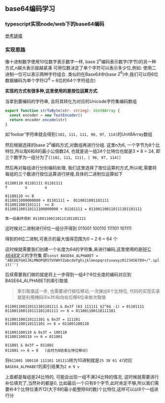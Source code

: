 ## base64编码学习

### typescript实现node/web下的base64编码

[参考链接](https://ptrchm.com/posts/base32-explained/)

### 实现思路

像十进制数字使用10位数字表示数字一样, base $2^n$编码表示数字(字节)的另一种方式,n越大表示就越紧凑
可用位数决定了单个字符可以表示多少位,例如: 使用二进制一位可以表示两种字符组合. 类似的在Base64中(base $2^6$)中,我们可以将6位数据编码为单个字符($2^6$ = 6位的64个字符组合)

**实现的方式有很多种,这里使用的是按位运算方式.**

当拿到要编码的字符串, 会将其转化为对应的Unicode字符集编码数组

```ts
export function strToByte(str: string): Uint8Array {
  const encoder = new TextEncoder()
  return encoder.encode(str)
}
```

如'foobar'字符串就会得到`[102, 111, 111, 98, 97, 114]`的Unit8Array数组

然后根据选择的base $2^n$编码方式,对数组再进行分组.  这里n为6, 一个字节为8个比特位,所以取6和8的最小公倍数24, 也就是说一组24个比特位也就是3 * 8 = 24, 即三个数字为一组分为了`[[102, 111, 111], [ 98, 97, 114]]`

然后再对每组进行分别编码处理, 我们这里选择了按位运算的方式,所以呢,需要将每组的三个数进行按位运算进行拼接,具体的二进制位运算如下
```
01100110 01101111 01101111
f        o        o

01100110 << 8  
0110011000000000 + 01101111 =  0110011001101111 
0110011001101111  << 8
011001100110111100000000 + 01101111 = 011001100110111101101111

第一组最终得到 011001100110111101101111
```

这时候对二进制进行6位一组分开得到  011001 100110 111101 101111

得到的6位二进制,可表示的最大值得范围为0 ~ 2 $6$ = 64 个

这时候就需要我们创建一个长度为64的字符集,来进行编码,这里使用的是[RFC 4648](https://datatracker.ietf.org/doc/html/rfc4648)定义的字符集
即`const BASE64_ALPHABET = "ABCDEFGHIJKLMNOPQRSTUVWXYZabcdefghijklmnopqrstuvwxyz0123456789+/".split('')`

后续需要我们做的就是将上一步得到一组4个6位长度的编码对应到BASE64_ALPHABET的索引取值

> 索引取值这一步, 也需要进行按位移动,一次弹出6个比特位, 代码的实现实录就是利用掩码(0x3f)和向右位移6位来依次取值

```
011001100110111101101111 & 0x3f (63 111111 $2^6$ -1) = 01101111
011001100110111101101111 >> 6 = 011001100110111101

011001100110111101 & 0x3f = 111101
011001100110111101 >> 6 = 011001100110

011001100110 & 0x3f = 100110
011001100110 >> 6 = 011001

011001 & 0x3f = 011001
011001 >> 6 = 0   (此时为0结束比特位移动)
```

将`011001 100110 111101 101111`转为10进制就是`25 38 61 47`对应`BASE64_ALPHABET`的索引结果为`Z m 9 v`

上面都是每组是24比特的, 可能会出现一组不满24比特的情况, 这时候就需要进行补位填充了,当然补的都是0,
比如最后一个只有8个字节,此时肯定不够,所以我们需要补4个比特位凑齐12(大于8的最小能整除6的数)个比特位,这样可以以6个一组进行分
